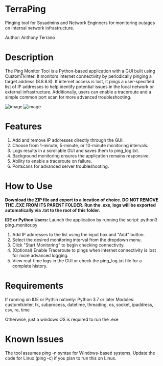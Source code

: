 # TerraPing
Pinging tool for Sysadmins and Network Engineers for monitoring outages on internal network infrastructure.

Author: Anthony Terrano

# Description
The Ping Monitor Tool is a Python-based application with a GUI built using CustomTkinter. It monitors internet connectivity by periodically pinging a target address (8.8.8.8). If internet access is lost, it pings a user-specified list of IP addresses to help identify potential issues in the local network or external infrastructure. Additionally, users can enable a traceroute and a simple common port scan for more advanced troubleshooting.

![image](https://github.com/user-attachments/assets/5261923a-dc34-45b1-9bb1-d532427f3459)
![image](https://github.com/user-attachments/assets/d12796f6-a04f-473c-a81b-5a7ba4fd9599)

# Features
1. Add and remove IP addresses directly through the GUI.
2. Choose from 1-minute, 5-minute, or 10-minute monitoring intervals.
3. Logs results in a scrollable GUI and saves them to ping_log.txt.
4. Background monitoring ensures the application remains responsive.
5. Ability to enable a traceroute on failure.
6. Portscans for advanced server troubleshooting.

# How to Use
**Download the ZIP file and export to a location of choice. DO NOT REMOVE THE .EXE FROM ITS PARENT FOLDER. Run the .exe, logs will be exported automatically via .txt to the root of this folder.**

**IDE or Python Users:**
Launch the application by running the script:
python3 ping_monitor.py

1. Add IP addresses to the list using the input box and "Add" button.
2. Select the desired monitoring interval from the dropdown menu.
3. Click "Start Monitoring" to begin checking connectivity.
4. (Optional) Enable Traceroute to pings when internet connectivity is lost for more advanced logging.
5. View real-time logs in the GUI or check the ping_log.txt file for a complete history.

# Requirements
If running on IDE or Pythin natively:
Python 3.7 or later
Modules: customtkinter, tk, subprocess, datetime, threading, os, socket, ipaddress, csv, re, time

Otherwise, just a windows OS is required to run the .exe

# Known Issues
The tool assumes ping -n syntax for Windows-based systems. Update the code for Linux (ping -c) if you plan to run this on Linux.

